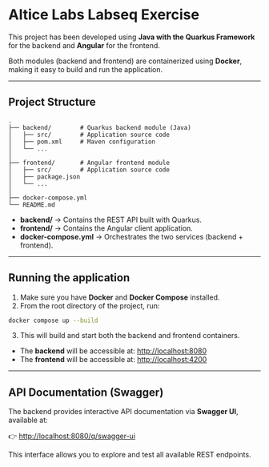 # Altice Labs Labseq Exercise

This project has been developed using **Java with the Quarkus Framework** for the backend and **Angular** for the frontend.  

Both modules (backend and frontend) are containerized using **Docker**, making it easy to build and run the application.  

---

## Project Structure

```text
.
├── backend/        # Quarkus backend module (Java)
│   ├── src/        # Application source code
│   ├── pom.xml     # Maven configuration
│   └── ...         
│
├── frontend/       # Angular frontend module
│   ├── src/        # Application source code
│   ├── package.json
│   └── ...
│
├── docker-compose.yml
└── README.md
```

- **backend/** → Contains the REST API built with Quarkus.  
- **frontend/** → Contains the Angular client application.  
- **docker-compose.yml** → Orchestrates the two services (backend + frontend).  

---

## Running the application

1. Make sure you have **Docker** and **Docker Compose** installed.  
2. From the root directory of the project, run:  

```bash
docker compose up --build
```

3. This will build and start both the backend and frontend containers.  

- The **backend** will be accessible at: [http://localhost:8080](http://localhost:8080)  
- The **frontend** will be accessible at: [http://localhost:4200](http://localhost:4200)  

---

## API Documentation (Swagger)

The backend provides interactive API documentation via **Swagger UI**, available at:  

👉 [http://localhost:8080/q/swagger-ui](http://localhost:8080/q/swagger-ui)  

This interface allows you to explore and test all available REST endpoints.  
